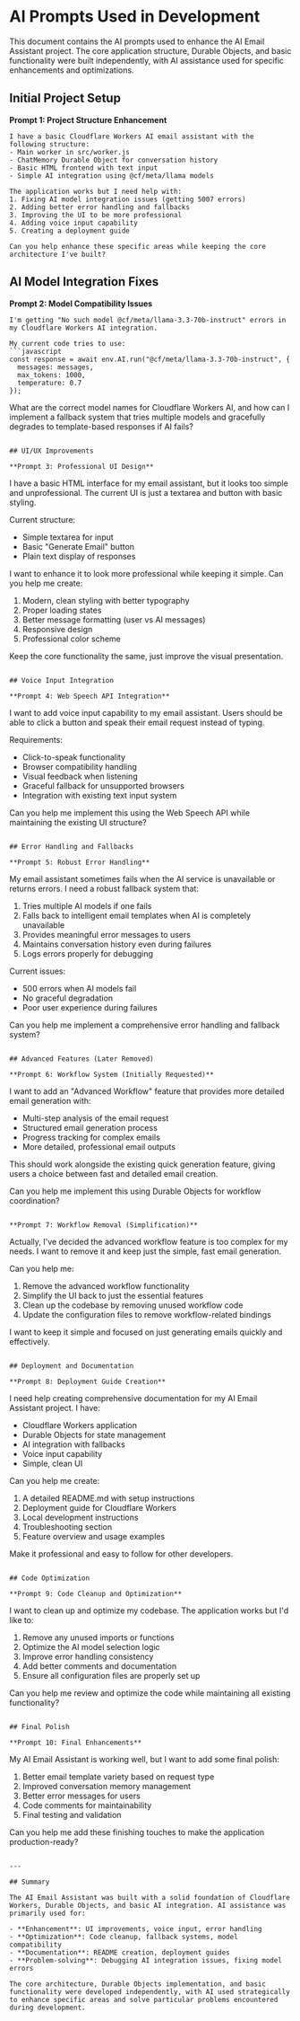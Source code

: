 # AI Prompts Used in Development

This document contains the AI prompts used to enhance the AI Email Assistant project. The core application structure, Durable Objects, and basic functionality were built independently, with AI assistance used for specific enhancements and optimizations.

## Initial Project Setup

**Prompt 1: Project Structure Enhancement**
```
I have a basic Cloudflare Workers AI email assistant with the following structure:
- Main worker in src/worker.js
- ChatMemory Durable Object for conversation history
- Basic HTML frontend with text input
- Simple AI integration using @cf/meta/llama models

The application works but I need help with:
1. Fixing AI model integration issues (getting 5007 errors)
2. Adding better error handling and fallbacks
3. Improving the UI to be more professional
4. Adding voice input capability
5. Creating a deployment guide

Can you help enhance these specific areas while keeping the core architecture I've built?
```

## AI Model Integration Fixes

**Prompt 2: Model Compatibility Issues**
```
I'm getting "No such model @cf/meta/llama-3.3-70b-instruct" errors in my Cloudflare Workers AI integration. 

My current code tries to use:
```javascript
const response = await env.AI.run("@cf/meta/llama-3.3-70b-instruct", {
  messages: messages,
  max_tokens: 1000,
  temperature: 0.7
});
```

What are the correct model names for Cloudflare Workers AI, and how can I implement a fallback system that tries multiple models and gracefully degrades to template-based responses if AI fails?
```

## UI/UX Improvements

**Prompt 3: Professional UI Design**
```
I have a basic HTML interface for my email assistant, but it looks too simple and unprofessional. The current UI is just a textarea and button with basic styling.

Current structure:
- Simple textarea for input
- Basic "Generate Email" button
- Plain text display of responses

I want to enhance it to look more professional while keeping it simple. Can you help me create:
1. Modern, clean styling with better typography
2. Proper loading states
3. Better message formatting (user vs AI messages)
4. Responsive design
5. Professional color scheme

Keep the core functionality the same, just improve the visual presentation.
```

## Voice Input Integration

**Prompt 4: Web Speech API Integration**
```
I want to add voice input capability to my email assistant. Users should be able to click a button and speak their email request instead of typing.

Requirements:
- Click-to-speak functionality
- Browser compatibility handling
- Visual feedback when listening
- Graceful fallback for unsupported browsers
- Integration with existing text input system

Can you help me implement this using the Web Speech API while maintaining the existing UI structure?
```

## Error Handling and Fallbacks

**Prompt 5: Robust Error Handling**
```
My email assistant sometimes fails when the AI service is unavailable or returns errors. I need a robust fallback system that:

1. Tries multiple AI models if one fails
2. Falls back to intelligent email templates when AI is completely unavailable
3. Provides meaningful error messages to users
4. Maintains conversation history even during failures
5. Logs errors properly for debugging

Current issues:
- 500 errors when AI models fail
- No graceful degradation
- Poor user experience during failures

Can you help me implement a comprehensive error handling and fallback system?
```

## Advanced Features (Later Removed)

**Prompt 6: Workflow System (Initially Requested)**
```
I want to add an "Advanced Workflow" feature that provides more detailed email generation with:
- Multi-step analysis of the email request
- Structured email generation process
- Progress tracking for complex emails
- More detailed, professional email outputs

This should work alongside the existing quick generation feature, giving users a choice between fast and detailed email creation.

Can you help me implement this using Durable Objects for workflow coordination?
```

**Prompt 7: Workflow Removal (Simplification)**
```
Actually, I've decided the advanced workflow feature is too complex for my needs. I want to remove it and keep just the simple, fast email generation.

Can you help me:
1. Remove the advanced workflow functionality
2. Simplify the UI back to just the essential features
3. Clean up the codebase by removing unused workflow code
4. Update the configuration files to remove workflow-related bindings

I want to keep it simple and focused on just generating emails quickly and effectively.
```

## Deployment and Documentation

**Prompt 8: Deployment Guide Creation**
```
I need help creating comprehensive documentation for my AI Email Assistant project. I have:

- Cloudflare Workers application
- Durable Objects for state management
- AI integration with fallbacks
- Voice input capability
- Simple, clean UI

Can you help me create:
1. A detailed README.md with setup instructions
2. Deployment guide for Cloudflare Workers
3. Local development instructions
4. Troubleshooting section
5. Feature overview and usage examples

Make it professional and easy to follow for other developers.
```

## Code Optimization

**Prompt 9: Code Cleanup and Optimization**
```
I want to clean up and optimize my codebase. The application works but I'd like to:

1. Remove any unused imports or functions
2. Optimize the AI model selection logic
3. Improve error handling consistency
4. Add better comments and documentation
5. Ensure all configuration files are properly set up

Can you help me review and optimize the code while maintaining all existing functionality?
```

## Final Polish

**Prompt 10: Final Enhancements**
```
My AI Email Assistant is working well, but I want to add some final polish:

1. Better email template variety based on request type
2. Improved conversation memory management
3. Better error messages for users
4. Code comments for maintainability
5. Final testing and validation

Can you help me add these finishing touches to make the application production-ready?
```

---

## Summary

The AI Email Assistant was built with a solid foundation of Cloudflare Workers, Durable Objects, and basic AI integration. AI assistance was primarily used for:

- **Enhancement**: UI improvements, voice input, error handling
- **Optimization**: Code cleanup, fallback systems, model compatibility
- **Documentation**: README creation, deployment guides
- **Problem-solving**: Debugging AI integration issues, fixing model errors

The core architecture, Durable Objects implementation, and basic functionality were developed independently, with AI used strategically to enhance specific areas and solve particular problems encountered during development.
